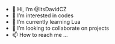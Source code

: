 - 👋 Hi, I’m @ItsDavidCZ
- 👀 I’m interested in codes
- 🌱 I’m currently learning Lua
- 💞️ I’m looking to collaborate on projects
- 📫 How to reach me ...

<!---
ItsDavidCZ/ItsDavidCZ is a ✨ special ✨ repository because its `README.md` (this file) appears on your GitHub profile.
You can click the Preview link to take a look at your changes.
--->
